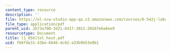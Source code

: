 ```yaml
---
content_type: resource
description: ''
file: https://ol-ocw-studio-app-qa.s3.amazonaws.com/courses/6-542j-laboratory-on-the-physiology-acoustics-and-perception-of-speech-fall-2005/f66fde3143be6b46dc02a33b9b53e9b1_l1_05kltol_hout.pdf
file_type: application/pdf
parent_uid: 2b73a700-3d21-6417-3921-20167e6a6ee9
resourcetype: Document
title: l1_05kltol_hout.pdf
uid: f66fde31-43be-6b46-dc02-a33b9b53e9b1
---
```

